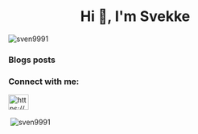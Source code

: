 <h1 align="center">Hi 👋, I'm Svekke</h1>
<p align="left"> <img src="https://komarev.com/ghpvc/?username=sven9991&label=Profile%20views&color=0e75b6&style=flat" alt="sven9991" /> </p>

### Blogs posts
<!-- BLOG-POST-LIST:START -->
<!-- BLOG-POST-LIST:END -->

<h3 align="left">Connect with me:</h3>
<p align="left">
<a href="/https://sven9991.github.io" target="blank"><img align="center" src="https://raw.githubusercontent.com/rahuldkjain/github-profile-readme-generator/master/src/images/icons/Social/rss.svg" alt="https://sven9991.github.io" height="30" width="40" /></a>
</p>

<p>&nbsp;<img align="center" src="https://github-readme-stats.vercel.app/api?username=sven9991&show_icons=true&locale=en" alt="sven9991" /></p>
